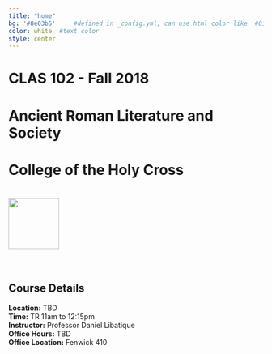 ```yaml
---
title: "home"
bg: '#8e03b5'     #defined in _config.yml, can use html color like '#010101'
color: white  #text color
style: center
---
```


# CLAS 102 - Fall 2018
# Ancient Roman Literature and Society
# College of the Holy Cross
# <img src="https://upload.wikimedia.org/wikipedia/commons/f/f5/Holy_Cross_Crusaders_logo.svg" width="100px">

<br />

## Course Details
**Location:** TBD  
**Time:** TR 11am to 12:15pm  
**Instructor:** Professor Daniel Libatique  
**Office Hours:** TBD  
**Office Location:** Fenwick 410
